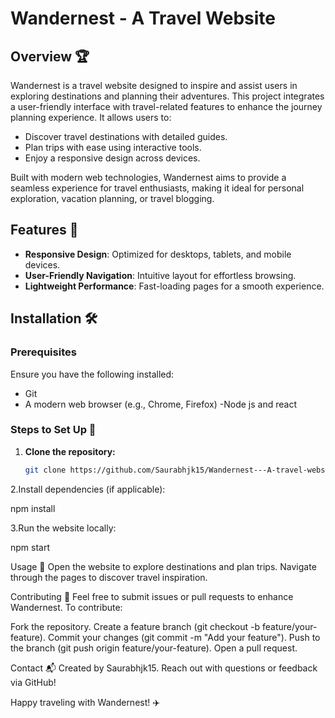 # Wandernest - A Travel Website

## Overview 🏆
Wandernest is a travel website designed to inspire and assist users in exploring destinations and planning their adventures. This project integrates a user-friendly interface with travel-related features to enhance the journey planning experience. It allows users to:
- Discover travel destinations with detailed guides.
- Plan trips with ease using interactive tools.
- Enjoy a responsive design across devices.

Built with modern web technologies, Wandernest aims to provide a seamless experience for travel enthusiasts, making it ideal for personal exploration, vacation planning, or travel blogging.

## Features 🚀

- **Responsive Design**: Optimized for desktops, tablets, and mobile devices.
- **User-Friendly Navigation**: Intuitive layout for effortless browsing.
- **Lightweight Performance**: Fast-loading pages for a smooth experience.

## Installation 🛠️

### Prerequisites
Ensure you have the following installed:
- Git
- A modern web browser (e.g., Chrome, Firefox)
-Node js and react

### Steps to Set Up 🔧
1. **Clone the repository:**
   ```bash
   git clone https://github.com/Saurabhjk15/Wandernest---A-travel-website.git

2.Install dependencies (if applicable):

npm install

3.Run the website locally:

npm start

Usage 📸
Open the website to explore destinations and plan trips.
Navigate through the pages to discover travel inspiration.

Contributing 🤝
Feel free to submit issues or pull requests to enhance Wandernest. To contribute:

Fork the repository.
Create a feature branch (git checkout -b feature/your-feature).
Commit your changes (git commit -m "Add your feature").
Push to the branch (git push origin feature/your-feature).
Open a pull request.

Contact 📬
Created by Saurabhjk15. Reach out with questions or feedback via GitHub!

Happy traveling with Wandernest! ✈️
